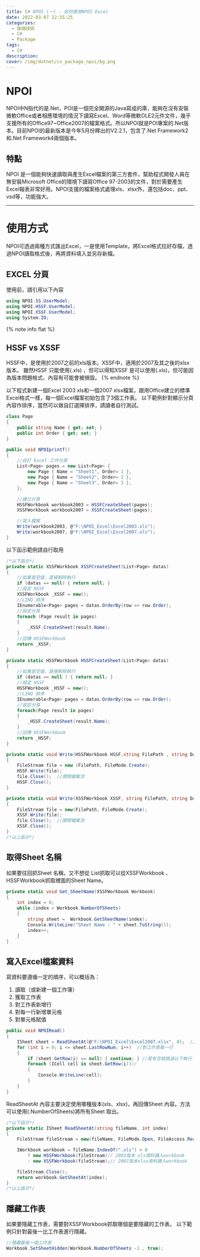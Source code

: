```yaml
---
title: C# NPOI (一) - 如何使用NPOI Excel 
date: 2022-03-07 22:55:25
categories: 
  - 後端技術
  - C#
  - Package
tags: 
  - C#
description:
cover: /img/dotnet/cs_package_npoi/bg.png
---
```



# NPOI  
NPOI中N指代的是.Net，POI是一個完全開源的Java寫成的庫，能夠在沒有安裝微軟Office或者相應環境的情況下讀寫Excel、Word等微軟OLE2元件文件，幾乎支援所有的Office97~Office2007的檔案格式。所以NPOI就是POI專案的.Net版本。目前NPOI的最新版本是今年5月份釋出的V2.2.1，包含了.Net Framework2和.Net Framework4兩個版本。

## 特點
NPOI 是一個能夠快速讀取與產生Excel檔案的第三方套件，幫助程式開發人員在無安裝Microsoft Office的環境下讀寫Office 97-2003的文件，對於需要產生Excel報表非常好用。NPOI支援的檔案格式處理xls、xlsx外，還包括doc、ppt、vsd等，功能強大。

---

# 使用方式
NPOI可透過兩種方式匯出Excel，一是使用Template，將Excel格式拉好存檔，透過NPOI讀取格式後，再將資料填入並另存新檔。
## EXCEL 分頁
使用前，請引用以下內容
 
```cs
using NPOI.SS.UserModel;
using NPOI.HSSF.UserModel;
using NPOI.XSSF.UserModel;
using System.IO;
```

{% note info flat %}
## HSSF  vs  XSSF 
HSSF中，是使用於2007之前的xls版本。XSSF中，適用於2007及其之後的xlsx版本。
雖然HSSF 只能使用(.xls) ，但可以得知XSSF 是可以使用(.xls)，但可能因為版本問題格式、內容有可能會被損毀。
{% endnote %}

以下程式新建一個Excel 2003 xls和一個2007 xlsx檔案，跟用Office建立的標準Excel格式一樣，每一個Excel檔案初始包含了3個工作表。
以下範例針對顯示分頁內容作排序，當然可以做自訂選擇排序，請讀者自行測試。

```cs
class Page
{
    public string Name { get; set; }
    public int Order { get; set; }
}

public void NPOIprintf()
{
    //自訂 Excel 工作分頁
    List<Page> pages = new List<Page> { 
        new Page { Name = "Sheet1", Order= 1 },
        new Page { Name = "Sheet2", Order= 2 },
        new Page { Name = "Sheet3", Order= 3 },
    };

    //建立分頁
    HSSFWorkbook workbook2003 = HSSFCreateSheet(pages);
    XSSFWorkbook workbook2007 = XSSFCreateSheet(pages);

    //寫入檔案
    Write(workbook2003, @"F:\NPOI_Excel\Excel2003.xls");
    Write(workbook2007, @"F:\NPOI_Excel\Excel2007.xls");
}
```

以下函示範例請自行取用
```cs
/*以下函示*/
private static XSSFWorkbook XSSFCreateSheet(List<Page> datas)
{
    //如果是空值，直接剔除執行
    if (datas == null) { return null; }
    //設定 HSSF
    XSSFWorkbook _XSSF = new();
    //LINQ 排序
    IEnumerable<Page> pages = datas.OrderBy(row => row.Order);
    //設定分頁
    foreach (Page result in pages)
    {
        _XSSF.CreateSheet(result.Name);
    }
    //回傳 HSSFWorkbook
    return _XSSF;
}

private static HSSFWorkbook HSSFCreateSheet(List<Page> datas)
{
    //如果是空值，直接剔除執行
    if (datas == null ) { return null; }
    //設定 HSSF
    HSSFWorkbook _HSSF = new();
    //LINQ 排序
    IEnumerable<Page> pages = datas.OrderBy(row => row.Order);
    //設定分頁
    foreach(Page result in pages)
    {
        _HSSF.CreateSheet(result.Name);
    }
    //回傳 HSSFWorkbook
    return _HSSF;
}

private static void Write(HSSFWorkbook HSSF,string FilePath , string Data="")
{
    FileStream file = new (FilePath, FileMode.Create);
    HSSF.Write(file);
    file.Close();  //關閉檔案流
    HSSF.Close();
}

private static void Write(XSSFWorkbook XSSF, string FilePath, string Data = "")
{
    FileStream file = new(FilePath, FileMode.Create);
    XSSF.Write(file);
    file.Close();  //關閉檔案流
    XSSF.Close();
}
/*以上函示*/
```

## 取得Sheet 名稱
如果要往回抓Sheet 名稱，又不想從 List抓取可以從XSSFWorkbook 、HSSFWorkbook抓取裡面的Sheet Name。
```cs
private static void Get_SheetName(XSSFWorkbook Workbook)
{
    int index = 0;
    while (index < Workbook.NumberOfSheets)
    {
        string sheet =  Workbook.GetSheetName(index);
        Console.WriteLine("Sheet Name : " + sheet.ToString());
        index++;
    }
}
```

## 寫入Excel檔案資料
寫資料要遵循一定的順序，可以概括為：

1. 讀取（或新建一個工作簿）
2. 獲取工作表
3. 對工作表新增行
4. 對每一行新增單元格
5. 對單元格賦值

```cs
public void NPOIRead()
{
    ISheet sheet = ReadSheetAt(@"F:\NPOI_Excel\Excel2007.xlsx", 0);  //獲取第一個工作表
    for (int i = 0; i <= sheet.LastRowNum; i++)  //對工作表每一行
    {
        if (sheet.GetRow(i) == null) { continue; } //若有空就跳過以下執行
        foreach (ICell cell in sheet.GetRow(i))//
        {
            Console.WriteLine(cell);
        }
    }
}

```

ReadSheetAt 內容主要決定使用哪種版本(xls、xlsx)，再回傳Sheet 內容。方法可以使用(.NumberOfSheets)將所有Sheet 取出。

```cs
/*以下函示*/
private static ISheet ReadSheetAt(string fileName, int index)
{
    FileStream fileStream = new(fileName, FileMode.Open, FileAccess.Read);

    IWorkbook workbook = fileName.IndexOf(".xls") > 0 
        ? new HSSFWorkbook(fileStream)// 2003版本 xls資料讀入workbook
        : new XSSFWorkbook(fileStream);// 2007版本xlsx資料讀入workbook

    fileStream.Close();
    return workbook.GetSheetAt(index);
}
/*以上函示*/
```

## 隱藏工作表
如果要隱藏工作表，需要對XSSFWorkbook抓取哪個是要隱藏的工作表。
以下範例只針對最後一比工作表進行隱藏。
```cs
//隱藏最後一個工作表
Workbook.SetSheetHidden(Workbook.NumberOfSheets -1 , true);
```
